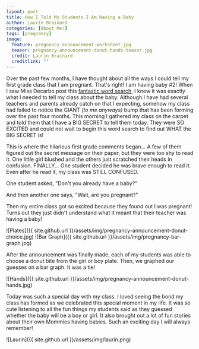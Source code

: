 ```yaml
---
layout: post
title: How I Told My Students I Am Having a Baby
author: Laurin Brainard
categories: [About Me!]
tags: [pregnancy]
image:
  feature: pregnancy-announcement-worksheet.jpg
  teaser: pregnancy-announcement-donut-hands-teaser.jpg
  credit: Laurin Brainard
  creditlink: ""
---
```

Over the past few months, I have thought about all the ways I could tell my first grade class that I am pregnant. That's right! I am having baby #2! When I saw Miss Decarbo post this [fantastic word search](https://www.teacherspayteachers.com/Product/Pregnancy-Printables-Pack-2180327), I knew it was exactly what I needed to tell my class about the baby. Although I have had several teachers and parents already catch on that I expecting, somehow my class had failed to notice the GIANT *(to me anyways)* bump that has been forming over the past four months. This morning I gathered my class on the carpet and told them that I have a BIG SECRET to tell them today. They were SO EXCITED and could not wait to begin this word search to find out WHAT the BIG SECRET is! 

This is where the hilarious first grade comments began... A few of them figured out the secret message on their paper, but they were too shy to read it. One little girl blushed and the others just scratched their heads in confusion. FINALLY... One student decided he was brave enough to read it. Even after he read it, my class was STILL CONFUSED. 

One student asked, "Don't you already have a baby?" 

And then another one says, "Wait, are you pregnant?"

Then my entire class got so excited because they found out I was pregnant! Turns out they just didn't understand what it meant that their teacher was having a baby! 

![Plates]({{ site.github.url }}/assets/img/pregnancy-announcement-donut-choice.jpg)
![Bar Graph]({{ site.github.url }}/assets/img/pregnancy-bar-graph.jpg)

After the announcement was finally made, each of my students was able to choose a donut bite from the girl or boy plate. Then, we graphed our guesses on a bar graph. It was a tie!

![Hands]({{ site.github.url }}/assets/img/pregnancy-announcement-donut-hands.jpg)

Today was such a special day with my class. I loved seeing the bond my class has formed as we celebrated this special moment in my life. It was so cute listening to all the fun things my students said as they guessed whether the baby will be a boy or girl. It also brought out a lot of fun stories about their own Mommies having babies. Such an exciting day I will always remember!

![Laurin]({{ site.github.url }}/assets/img/laurin.png)